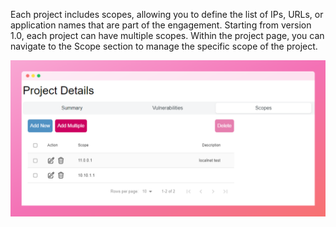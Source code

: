 Each project includes scopes, allowing you to define the list of IPs, URLs, or application names that are part of the engagement. Starting from version 1.0, each project can have multiple scopes. Within the project page, you can navigate to the Scope section to manage the specific scope of the project.


![Scope](https://raw.githubusercontent.com/APTRS/APTRS-Changelog/refs/heads/main/images/scope.png)